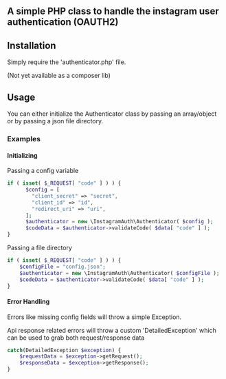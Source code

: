 ## A simple PHP class to handle the instagram user authentication (OAUTH2)

## Installation
Simply require the 'authenticator.php' file.

(Not yet available as a composer lib)


## Usage
You can either initialize the Authenticator class by passing an array/object or by passing a json file directory.

### Examples

#### Initializing
Passing a config variable
```php
if ( isset( $_REQUEST[ "code" ] ) ) {
      $config = [
        "client_secret" => "secret",
        "client_id" => "id",
        "redirect_uri" => "uri",
      ];
      $authenticator = new \InstagramAuth\Authenticator( $config );
      $codeData = $authenticator->validateCode( $data[ "code" ] );
}
```

Passing a file directory
```php
if ( isset( $_REQUEST[ "code" ] ) ) {
    $configFile = "config.json";
    $authenticator = new \InstagramAuth\Authenticator( $configFile );
    $codeData = $authenticator->validateCode( $data[ "code" ] );
}
```
#### Error Handling
Errors like missing config fields will throw a simple Exception.

Api response related errors will throw a custom 'DetailedException' which can be used to grab both request/response data

```php
catch(DetailedException $exception) {
    $requestData = $exception->getRequest();
    $responseData = $exception->getResponse();
}
```